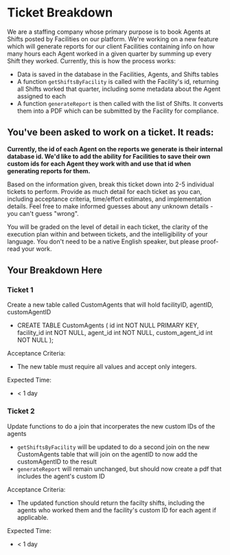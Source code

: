# Ticket Breakdown
We are a staffing company whose primary purpose is to book Agents at Shifts posted by Facilities on our platform. We're working on a new feature which will generate reports for our client Facilities containing info on how many hours each Agent worked in a given quarter by summing up every Shift they worked. Currently, this is how the process works:

- Data is saved in the database in the Facilities, Agents, and Shifts tables
- A function `getShiftsByFacility` is called with the Facility's id, returning all Shifts worked that quarter, including some metadata about the Agent assigned to each
- A function `generateReport` is then called with the list of Shifts. It converts them into a PDF which can be submitted by the Facility for compliance.

## You've been asked to work on a ticket. It reads:

**Currently, the id of each Agent on the reports we generate is their internal database id. We'd like to add the ability for Facilities to save their own custom ids for each Agent they work with and use that id when generating reports for them.**


Based on the information given, break this ticket down into 2-5 individual tickets to perform. Provide as much detail for each ticket as you can, including acceptance criteria, time/effort estimates, and implementation details. Feel free to make informed guesses about any unknown details - you can't guess "wrong".


You will be graded on the level of detail in each ticket, the clarity of the execution plan within and between tickets, and the intelligibility of your language. You don't need to be a native English speaker, but please proof-read your work.

## Your Breakdown Here

### Ticket 1
Create a new table called CustomAgents that will hold facilityID, agentID, customAgentID
- CREATE TABLE CustomAgents (
    id int NOT NULL PRIMARY KEY,
    facility_id int NOT NULL,
    agent_id int NOT NULL,
    custom_agent_id int NOT NULL
    );

Acceptance Criteria: 
- The new table must require all values and accept only integers.

Expected Time: 
- < 1 day
    

### Ticket 2
Update functions to do a join that incorperates the new custom IDs of the agents
- `getShiftsByFacility` will be updated to do a second join on the new CustomAgents table that will join on the agentID to now add the customAgentID to the result 
- `generateReport` will remain unchanged, but should now create a pdf that includes the agent's custom ID

Acceptance Criteria: 
- The updated function should return the facilty shifts, including the agents who worked them and the facility's custom ID for each agent if applicable.

Expected Time: 
- < 1 day
